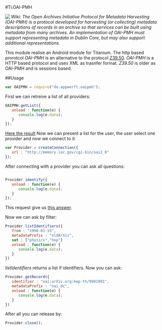 #Ti.OAI-PMH

<img src="http://www.openarchives.org/images/OA200.gif" align="left"/>Wiki: *The Open Archives Initiative Protocol for Metadata Harvesting (OAI-PMH) is a protocol developed for harvesting (or collecting) metadata descriptions of records in an archive so that services can be built using metadata from many archives. An implementation of OAI-PMH must support representing metadata in Dublin Core, but may also support additional representations.*

This module realise an Android module for Titanium. The http based prorotcol *OAI-PMH* is an alternative to the protocol [Z39.50](https://en.wikipedia.org/wiki/Z39.50). *OAI-PMH* is a HTTP based protocol and uses XML as trasnfer format. *Z39.50* is older as OAI-PMH and is sessions based. 

##Usage

```javascript
var OAIPMH = require("de.appwerft.oaipmh");
```

First we can retreive a list of all providers:
```javascript
OAIPMH.getList({
   onload : function(e) {
      console.log(e.data);
   }
});
```
[Here the result](https://raw.githubusercontent.com/AppWerft/Ti.OAI-PMH/master/documentation/listproviders)
Now we can present a list for the user, the user select one provider and now we connect to it:
```javascript
var Provider = createConnection({
   url : "http://memory.loc.gov/cgi-bin/oai2_0"
});
```
After connecting with a provider you can ask all questions:

```javascript

Provider.identify({
   onload : function(e) {
      console.log(e.data);
   }
});
```
This request give us [this answer](https://raw.githubusercontent.com/AppWerft/Ti.OAI-PMH/master/documentation/verb%3Didentify).

Now we can ask by filter:

```javascript
Provider.listIdentifiers({
   from : "1998-01-15",
   metadataPrefix : "oldArXiv",
   set : ["physics","hep"]
   onload : function(e) {
      console.log(e.data);
   }
})
```
*listIdentifiers* returns a list if identifiers. Now you can ask:
```javascript
Provider.getRecord({
   identifier : "oai:arXiv.org:hep-th/9901001",
   metadataPrefix : "oai_dc",
   onload : function(e) {
      console.log(e.data);
   }
})
```


After all you can release by:
```javascript
Provider.close();
```

